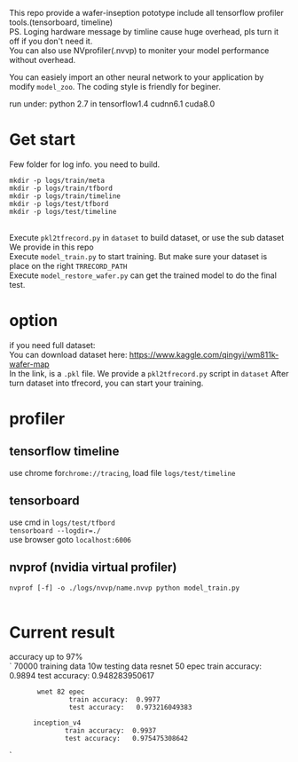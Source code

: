 This repo provide a wafer-inseption pototype include all tensorflow profiler tools.(tensorboard, timeline)<br>
PS. Loging hardware message by timline cause huge overhead, pls turn it off if you don't need it.<br>
You can also use NVprofiler(.nvvp) to moniter your model performance without overhead.<br>

You can easiely import an other neural network to your application by modify `model_zoo`.
The coding style is friendly for beginer.<br>

run under: python 2.7 in tensorflow1.4 cudnn6.1 cuda8.0<br>

# Get start

Few folder for log info. you need to build.<br>

`mkdir -p logs/train/meta`  <br>
`mkdir -p logs/train/tfbord` <br>
`mkdir -p logs/train/timeline` <br>
`mkdir -p logs/test/tfbord` <br>
`mkdir -p logs/test/timeline`<br>
<br>

Execute `pkl2tfrecord.py` in `dataset` to build dataset, or use the sub dataset We provide in this repo<br>
Execute `model_train.py` to start training. But make sure your dataset is place on the right `TRRECORD_PATH`<br>
Execute `model_restore_wafer.py` can get the trained model to do the final test.<br>

# option
if you need full dataset:<br>
You can download dataset here: https://www.kaggle.com/qingyi/wm811k-wafer-map  <br>
In the link, is a `.pkl` file.
We provide a `pkl2tfrecord.py` script in `dataset`
After turn dataset into tfrecord, you can start your training.

# profiler
## tensorflow timeline <br>
use chrome for`chrome://tracing`, load file `logs/test/timeline` <br>

## tensorboard <br>
use cmd in `logs/test/tfbord`  <br>
`tensorboard --logdir=./` <br>
use browser goto `localhost:6006`<br> 

## nvprof (nvidia virtual profiler)<br>
`nvprof [-f] -o ./logs/nvvp/name.nvvp python model_train.py`<br>
<br>

# Current result
accuracy up to 97% <br>
` 
70000 training data 10w testing data
           resnet 50 epec
                   train accuracy:  0.9894
                   test accuracy:   0.948283950617
  
           wnet 82 epec
                   train accuracy:  0.9977
                   test accuracy:   0.973216049383
  
          inception_v4
                  train accuracy:  0.9937
                  test accuracy:   0.975475308642
`
